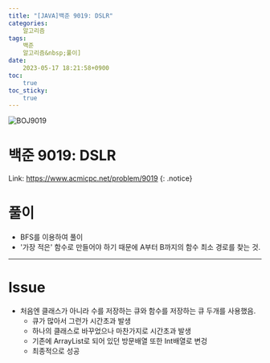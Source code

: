 ```yaml
---
title: "[JAVA]백준 9019: DSLR"
categories:
    알고리즘
tags:
    백준
    알고리즘&nbsp;풀이]
date:
    2023-05-17 18:21:58+0900
toc:
    true
toc_sticky:
    true
---
```

![BOJ9019](https://github.com/cuzzzu1318/cuzzzu1318.github.io/assets/77597885/391c9c86-bade-4d29-ad0d-ffb7e88ef911)


# 백준 9019: DSLR
Link: <https://www.acmicpc.net/problem/9019>
{: .notice}


# 풀이
* BFS를 이용하여 풀이
* '가장 적은' 함수로 만들어야 하기 때문에 A부터 B까지의 함수 최소 경로를 찾는 것.

<script src="https://gist.github.com/cuzzzu1318/091ba569328551af2d0b5949fb07c123.js"></script>
***

# Issue

* 처음엔 클래스가 아니라 수를 저장하는 큐와 함수를 저장하는 큐 두개를 사용했음.
  * 큐가 많아서 그런가 시간초과 발생
  * 하나의 클래스로 바꾸었으나 마찬가지로 시간초과 발생
  * 기존에 ArrayList로 되어 있던 방문배열 또한 Int배열로 변겅
  * 최종적으로 성공